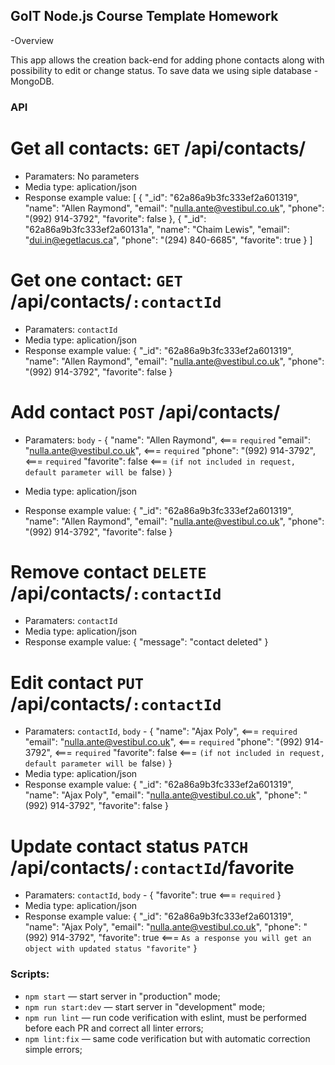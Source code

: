 ## GoIT Node.js Course Template Homework

-Overview

This app allows the creation back-end for adding phone contacts along with possibility to edit or change status.
To save data we using siple database - MongoDB.

### API

# Get all contacts: `GET` /api/contacts/

- Paramaters: No parameters
- Media type: aplication/json
- Response example value:
  [
  {
  "_id": "62a86a9b3fc333ef2a601319",
  "name": "Allen Raymond",
  "email": "nulla.ante@vestibul.co.uk",
  "phone": "(992) 914-3792",
  "favorite": false
  },
  {
  "_id": "62a86a9b3fc333ef2a60131a",
  "name": "Chaim Lewis",
  "email": "dui.in@egetlacus.ca",
  "phone": "(294) 840-6685",
  "favorite": true
  }
  ]

# Get one contact: `GET` /api/contacts/`:contactId`

- Paramaters: `contactId`
- Media type: aplication/json
- Response example value:
  {
  "\_id": "62a86a9b3fc333ef2a601319",
  "name": "Allen Raymond",
  "email": "nulla.ante@vestibul.co.uk",
  "phone": "(992) 914-3792",
  "favorite": false
  }

# Add contact `POST` /api/contacts/

- Paramaters: `body` -
  {
  "name": "Allen Raymond", <=== `required`
  "email": "nulla.ante@vestibul.co.uk", <=== `required`
  "phone": "(992) 914-3792", <=== `required`
  "favorite": false <=== `(if not included in request, default parameter will be `false`)`
  }

- Media type: aplication/json
- Response example value:
  {
  "\_id": "62a86a9b3fc333ef2a601319",
  "name": "Allen Raymond",
  "email": "nulla.ante@vestibul.co.uk",
  "phone": "(992) 914-3792",
  "favorite": false
  }

# Remove contact `DELETE` /api/contacts/`:contactId`

- Paramaters: `contactId`
- Media type: aplication/json
- Response example value:
  {
  "message": "contact deleted"
  }

# Edit contact `PUT` /api/contacts/`:contactId`

- Paramaters: `contactId`, `body` -
  {
  "name": "Ajax Poly", <=== `required`
  "email": "nulla.ante@vestibul.co.uk", <=== `required`
  "phone": "(992) 914-3792", <=== `required`
  "favorite": false <=== `(if not included in request, default parameter will be `false`)`
  }
- Media type: aplication/json
- Response example value:
  {
  "\_id": "62a86a9b3fc333ef2a601319",
  "name": "Ajax Poly",
  "email": "nulla.ante@vestibul.co.uk",
  "phone": "(992) 914-3792",
  "favorite": false
  }

# Update contact status `PATCH` /api/contacts/`:contactId`/favorite

- Paramaters: `contactId`, `body` -
  {
  "favorite": true <=== `required`
  }
- Media type: aplication/json
- Response example value:
  {
  "\_id": "62a86a9b3fc333ef2a601319",
  "name": "Ajax Poly",
  "email": "nulla.ante@vestibul.co.uk",
  "phone": "(992) 914-3792",
  "favorite": true <=== `As a response you will get an object with updated status "favorite"`
  }

### Scripts:

- `npm start` &mdash; start server in "production" mode;
- `npm run start:dev` &mdash; start server in "development" mode;
- `npm run lint` &mdash; run code verification with eslint, must be performed before each PR and correct all linter errors;
- `npm lint:fix` &mdash; same code verification but with automatic correction simple errors;
